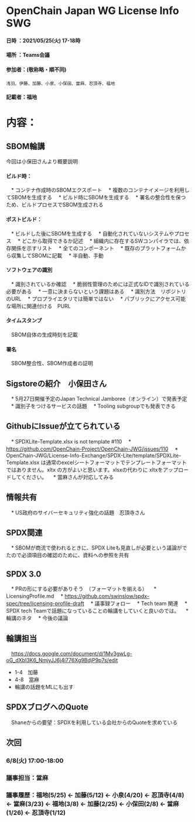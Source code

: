 # OpenChain Japan WG License Info SWG

#### 日時 ：2021/05/25(火) 17-18時
#### 場所 ：Teams会議
#### 参加者：(敬称略・順不同)
	浅羽、伊藤、加藤、小泉、小保田、當麻、忍頂寺、福地
#### 記載者：福地

# 内容：
## SBOM輪講
今回は小保田さんより概要説明

#### ビルド時：
　* コンテナ作成時のSBOMエクスポート
　* 複数のコンテナイメージを利用してSBOMを生成する
　* ビルド時にSBOMを生成する
　* 署名の整合性を保つため、ビルドプロセスでSBOM生成される
#### ポストビルド：

　* ビルドした後にSBOMを生成する
　* 自動化されていないシステムやプロセス
　* どこから取得できるか記述
　* 組織内に存在するSWコンパイラでは、依存関係を示すリスト
　* 全てのコンポーネント
　* 既存のプラットフォームから収集してSBOMに記載
　* 半自動、手動

#### ソフトウェアの識別
　* 識別されているか確認
　* 脆弱性管理のためには正式なIDで識別されている必要がある
　* 一意に決まらないという課題はある
　* 識別方法　リポジトリのURL
　* プロプライエタリでは簡単ではない
　* パブリックにアクセス可能な場所に関連付ける　PURL
#### タイムスタンプ
　SBOM自体の生成時刻を記載
#### 署名
　SBOM整合性、SBOM作成者の証明

## Sigstoreの紹介　小保田さん
　* 5月27日開催予定のJapan Technical Jamboree（オンライン）で発表予定
　* 識別子をつけるサービスの話題
　* Tooling subgroupでも発表できる
## GithubにIssueが立てられている
　* SPDXLite-Template.xlsx is not template #110
　* https://github.com/OpenChain-Project/OpenChain-JWG/issues/110
　* OpenChain-JWG/License-Info-Exchange/SPDX-Lite/template/SPDXLite-Template.xlsx は通常のexcelシートフォーマットでテンプレートフォーマットではありません。xltx の方がよいと思います。xlsxの代わりに xltxをアップロードしてください。
　* 當麻さんが対応してみる

## 情報共有　
　* US政府のサイバーセキュリティ強化の話題　忍頂寺さん

## SPDX関連
　* SBOMが商流で使われるときに、SPDX Liteも見直しが必要という議論がでたので必須項目の確認のために、資料への参照を共有

## SPDX 3.0
　* PRの形にする必要がありそう　（フォーマットを揃える）
　* LicensingProfile.md
　* https://github.com/swinslow/spdx-spec/tree/licensing-profile-draft
　* 議事録フォロー
　* Tech team 関連
　* SPDX tech Teamで話題になっていることの輪講をしていくと良いのでは。
　* 輪講のネタ
　* 今後の議論

## 輪講担当
　https://docs.google.com/document/d/1Mv3gwLg-oG_dXbI3K6_NmjyJJ6j4i776Xg9BdjP9p7s/edit

  * 1-4　加藤
  * 4-8　當麻
  * 輪講の話題をMLにも出す

## SPDXブログへのQuote
　Shaneからの要望：SPDXを利用している会社からのQuoteを求めている

## 次回
### 6/8(火) 17:00-18:00
### 議事担当：當麻
### 議事履歴：福地(5/25) ← 加藤(5/12) ← 小泉(4/20) ← 忍頂寺(4/8) ← 當麻(3/23) ← 福地(3/8) ← 加藤(2/25) ← 小保田(2/8) ← 當麻(1/26) ← 忍頂寺(1/12)
